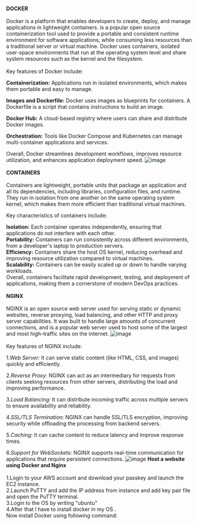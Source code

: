 **DOCKER**
<br>
<br>
Docker is a platform that enables developers to create, deploy, and manage applications in lightweight containers. is a popular open source containerization tool used to provide a portable and consistent runtime environment for software applications, while consuming less resources than a traditional server or virtual machine. Docker uses containers, isolated user-space environments that run at the operating system level and share system resources such as the kernel and the filesystem.
<br>
<br>
Key features of Docker include:

**Containerization:** Applications run in isolated environments, which makes them portable and easy to manage.

**Images and Dockerfile:** Docker uses images as blueprints for containers. A Dockerfile is a script that contains instructions to build an image.

**Docker Hub:** A cloud-based registry where users can share and distribute Docker images.

**Orchestration:** Tools like Docker Compose and Kubernetes can manage multi-container applications and services.

Overall, Docker streamlines development workflows, improves resource utilization, and enhances application deployment speed.
![image](https://github.com/user-attachments/assets/180efde6-39b6-4834-9d12-451e1aa9d1b4)
<br>
<br>
**CONTAINERS**
<br>
<br>
Containers are lightweight, portable units that package an application and all its dependencies, including libraries, configuration files, and runtime. They run in isolation from one another on the same operating system kernel, which makes them more efficient than traditional virtual machines.

Key characteristics of containers include:

**Isolation:** Each container operates independently, ensuring that applications do not interfere with each other.
<br>
**Portability:** Containers can run consistently across different environments, from a developer's laptop to production servers.
<br>
**Efficiency:** Containers share the host OS kernel, reducing overhead and improving resource utilization compared to virtual machines.
<br>
**Scalability:** Containers can be easily scaled up or down to handle varying workloads.
<br>
Overall, containers facilitate rapid development, testing, and deployment of applications, making them a cornerstone of modern DevOps practices.
<br>
<br>
**NGINX**
<br>
<br>
NGINX is an open source web server used for serving static or dynamic websites, reverse proxying, load balancing, and other HTTP and proxy server capabilities. It was built to handle large amounts of concurrent connections, and is a popular web server used to host some of the largest and most high-traffic sites on the internet.
![image](https://github.com/user-attachments/assets/d5ae01a0-774f-4a84-8999-6e49c2fe3ca9)
<br>
<br>
Key features of NGINX include:

1.*Web Server:* It can serve static content (like HTML, CSS, and images) quickly and efficiently.

2.*Reverse Proxy:* NGINX can act as an intermediary for requests from clients seeking resources from other servers, distributing the load and improving performance.

3.*Load Balancing:* It can distribute incoming traffic across multiple servers to ensure availability and reliability.

4.*SSL/TLS Termination:* NGINX can handle SSL/TLS encryption, improving security while offloading the processing from backend servers.

5.*Caching:* It can cache content to reduce latency and improve response times.

6.*Support for WebSockets:* NGINX supports real-time communication for applications that require persistent connections.
![image](https://github.com/user-attachments/assets/1eb25173-363a-4251-87d7-28419734e994)
**Host a website using Docker and Nginx**
<BR>
<BR>
1.Login to your AWS account and download your passkey and launch the EC2 instance.
<BR>
2.Launch PuTTY and add the IP address from instance and add key pair file and open the PuTTY terminal.
<BR>
3.Login to the OS by writing "ubuntu"
<BR>
4.After that I have to install docker in my OS .
<BR>
Now install Docker using following command:
<BR>
















